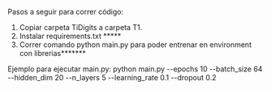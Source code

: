 Pasos a seguir para correr código:
1. Copiar carpeta TiDigits a carpeta T1.
2. Instalar requirements.txt *****
3. Correr comando python main.py para poder entrenar en environment con librerias*******

Ejemplo para ejecutar main.py:
python main.py --epochs 10 --batch_size 64 --hidden_dim 20 --n_layers 5 --learning_rate 0.1 --dropout 0.2 
